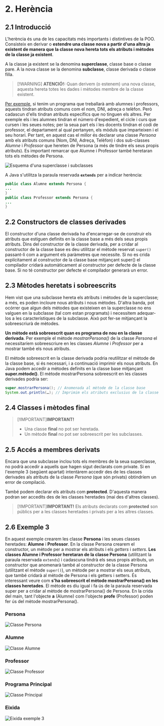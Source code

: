 # 2. Herència

## 2.1 Introducció

L'herència és una de les capacitats més importants i distintives de la POO. Consisteix en derivar o **estendre una classe nova a partir d'una altra ja existent de manera que la classe nova hereta tots els atributs i mètodes de la classe ja existent**.

A la classe ja existent se la denomina **superclasse**, classe base o classe pare. A la nova classe se la denomina **subclasse**, classe derivada o classe filla.

>[!WARNING] <strong>ATENCIÓ!:</strong>
>Quan derivem (o estenem) una nova classe, aquesta hereta totes les dades i mètodes membre de la classe existent.

<u>Per exemple</u>, si tenim un programa que treballarà amb alumnes i professors, aquests tindran atributs comuns com el nom, DNI, adreça o telèfon. Però cadascun d'ells tindran atributs específics que no tinguen els altres. Per exemple els i les alumnes tindran el número d'expedient, el cicle i curs que cursen i les seues notes; per la seua part els i les docents tindran el codi de professor, el departament al qual pertanyen, els mòduls que imparteixen i el seu horari. Per tant, en aquest cas el millor és declarar una classe <i>Persona</i> amb els atributs comuns (Nom, DNI, Adreça, Telèfon) i dos sub-classes <i>Alumne</i> i <i>Professor</i> que hereten de Persona (a més de tindre els seus propis atributs). Es important remarcar que Alumne i Professor també heretaran tots els mètodes de Persona.

![Esquema d'una superclasse i subclasses](uf8/esquema_superclasse.png)

A Java s'utilitza la paraula reservada **`extends`** per a indicar herència:

```java
public class Alumne extends Persona {
...
}
public class Professor extends Persona {
...
}
```

## 2.2 Constructors de classes derivades

El constructor d'una classe derivada ha d'encarregar-se de construir els atributs que estiguen definits en la classe base a més dels seus propis atributs. Dins del constructor de la classe derivada, per a cridar al constructor de la classe base es deu utilitzar el mètode reservat `super()` passant-li com a argument els paràmetres que necessite. Si no es crida explícitament al constructor de la classe base mitjançant super() el compilador cridarà automàticament al constructor per defecte de la classe base. Si no té constructor per defecte el compilador generarà un error.

## 2.3 Mètodes heretats i sobreescrits

Hem vist que una subclasse hereta els atributs i mètodes de la superclasse; a més, es poden incloure nous atributs i nous mètodes. D'altra banda, pot ocórrer que algun dels mètodes que existeixen en la superclasse no ens valguen en la subclasse (tal com estan programats) i necessitem adequar-los a les característiques de la subclasse. Això pot fer-se mitjançant la sobreescriurà de mètodes.

**Un mètode està sobreescrit quan es programa de nou en la classe derivada**. Per exemple el mètode <i>mostrarPersona()</i> de la classe <i>Persona</i> el necessitaríem sobreescriure en les classes <i>Alumne</i> i <i>Professor</i> per a mostrar també els nous atributs.

El mètode sobreescrit en la classe derivada podria reutilitzar el mètode de la classe base, si és necessari, i a continuació imprimir els nous atributs. En Java podem accedir a mètodes definits en la classe base mitjançant **super.mètode()**.
El mètode mostrarPersona sobreescrit en les classes derivades podria ser:

```java
super.mostrarPersona(); // Anomenada al mètode de la classe base
System.out.println(…); // Imprimim els atributs exclusius de la classe derivada
```

## 2.4 Classes i mètodes final

>[!IMPORTANT]<strong>IMPORTANT!</strong>
><ul>
><li>Una classe <strong>final</strong> no pot ser heretada.</li> <li>Un mètode <strong>final</strong> no pot ser sobreescrit per les subclasses.</li></ul>

## 2.5 Accés a membres derivats

Encara que una subclasse inclou tots els membres de la seua superclasse, no podrà accedir a aquells que hagen sigut declarats com private. Si en l'exemple 3 (següent apartat) intentàrem accedir des de les classes derivades als atributs de la classe <i>Persona</i> (que són privats) obtindríem un error de compilació.

També podem declarar els atributs com **protected**. D'aquesta manera podran ser accedits des de les classes heretades (mai des d'altres classes).

>[!IMPORTANT]<strong>IMPORTANT!</strong>
>Els atributs declarats com <strong>protected</strong> son públics per a les classes heretades i privats per a les altres classes.

## 2.6 Exemple 3

En aquest exemple crearem les classe **Persona** i les seues classes heretades: **Alumne** i **Professor**. En la classe Persona crearem el constructor, un mètode per a mostrar els atributs i els <i>getters</i> i <i>setters</i>. **Les classes Alumne i Professor heretaran de la classe Persona** (utilitzant la paraula reservada `extends`) i cadascuna tindrà els seus propis atributs, un constructor que anomenarà també al constructor de la classe Persona (utilitzant el mètode `super()`), un mètode per a mostrar els seus atributs, que també cridarà al mètode de Persona i els getters i setters. És interessant veure com **s'ha sobreescrit el mètode mostrarPersona() en les classes heretades**. El mètode es diu igual i fa ús de la paraula reservada super per a cridar al mètode de mostrarPersona() de Persona. En la crida del main, tant l'objecte **a** (Alumne) com l'objecte **profe** (Professor) poden fer ús del mètode mostrarPersona().

### Persona

![Classe Persona](uf8/classe_persona.jpg)

### Alumne

![Classe Alumne](uf8/classe_alumne.jpg)

### Professor

![Classe Professor](uf8/classe_professor.jpg)

### Programa Principal

![Classe Principal](uf8/classe_principal.jpg)

### Eixida

![Eixida exemple 3](uf8/eixida.jpg)
